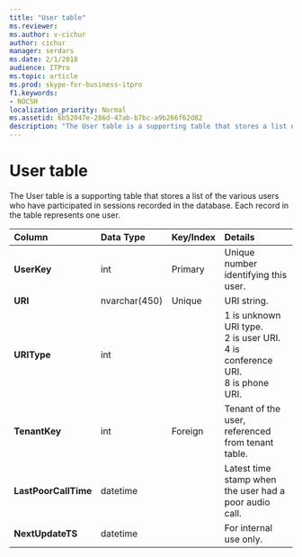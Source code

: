 ```yaml
---
title: "User table"
ms.reviewer: 
ms.author: v-cichur
author: cichur
manager: serdars
ms.date: 2/1/2018
audience: ITPro
ms.topic: article
ms.prod: skype-for-business-itpro
f1.keywords:
- NOCSH
localization_priority: Normal
ms.assetid: 6b52047e-286d-47ab-b7bc-a9b266f62d82
description: "The User table is a supporting table that stores a list of the various users who have participated in sessions recorded in the database. Each record in the table represents one user."
---
```


# User table
 
The User table is a supporting table that stores a list of the various users who have participated in sessions recorded in the database. Each record in the table represents one user.
  
|**Column**|**Data Type**|**Key/Index**|**Details**|
|:-----|:-----|:-----|:-----|
|**UserKey** <br/> |int  <br/> |Primary  <br/> |Unique number identifying this user.  <br/> |
|**URI** <br/> |nvarchar(450)  <br/> |Unique  <br/> |URI string.  <br/> |
|**URIType** <br/> |int  <br/> ||1 is unknown URI type.  <br/> 2 is user URI.  <br/> 4 is conference URI.  <br/> 8 is phone URI.  <br/> |
|**TenantKey** <br/> |int  <br/> |Foreign  <br/> |Tenant of the user, referenced from tenant table.  <br/> |
|**LastPoorCallTime** <br/> |datetime  <br/> ||Latest time stamp when the user had a poor audio call.  <br/> |
|**NextUpdateTS** <br/> |datetime  <br/> ||For internal use only.  <br/> |
   

